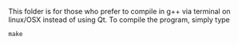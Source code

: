 This folder is for those who prefer to compile in g++ via terminal on linux/OSX instead of using Qt. To compile the program, simply type 

```
make
```

